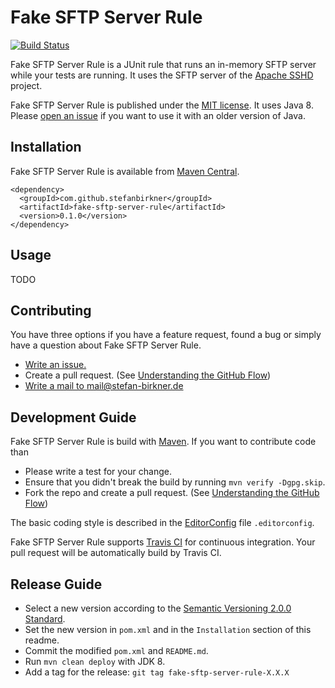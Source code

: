 # Fake SFTP Server Rule

[![Build Status](https://travis-ci.org/stefanbirkner/fake-sftp-server-rule.svg?branch=master)](https://travis-ci.org/stefanbirkner/fake-sftp-server-rule)

Fake SFTP Server Rule is a JUnit rule that runs an in-memory SFTP server while
your tests are running. It uses the SFTP server of the
[Apache SSHD](http://mina.apache.org/sshd-project/index.html) project.

Fake SFTP Server Rule is published under the
[MIT license](http://opensource.org/licenses/MIT). It uses Java 8. Please
[open an issue](https://github.com/stefanbirkner/jmarkdown2revealjs/issues/new)
if you want to use it with an older version of Java.


## Installation

Fake SFTP Server Rule is available from [Maven Central](http://search.maven.org/).

    <dependency>
      <groupId>com.github.stefanbirkner</groupId>
      <artifactId>fake-sftp-server-rule</artifactId>
      <version>0.1.0</version>
    </dependency>


## Usage

TODO


## Contributing

You have three options if you have a feature request, found a bug or
simply have a question about Fake SFTP Server Rule.

* [Write an issue.](https://github.com/stefanbirkner/fake-sftp-server-rule/issues/new)
* Create a pull request. (See [Understanding the GitHub Flow](https://guides.github.com/introduction/flow/index.html))
* [Write a mail to mail@stefan-birkner.de](mailto:mail@stefan-birkner.de)


## Development Guide

Fake SFTP Server Rule is build with [Maven](http://maven.apache.org/). If you
want to contribute code than
  
* Please write a test for your change.
* Ensure that you didn't break the build by running `mvn verify -Dgpg.skip`.
* Fork the repo and create a pull request. (See [Understanding the GitHub Flow](https://guides.github.com/introduction/flow/index.html))

The basic coding style is described in the
[EditorConfig](http://editorconfig.org/) file `.editorconfig`.

Fake SFTP Server Rule supports [Travis CI](https://travis-ci.org/) for
continuous integration. Your pull request will be automatically build by Travis
CI.


## Release Guide

* Select a new version according to the
  [Semantic Versioning 2.0.0 Standard](http://semver.org/).
* Set the new version in `pom.xml` and in the `Installation` section of
  this readme.
* Commit the modified `pom.xml` and `README.md`.
* Run `mvn clean deploy` with JDK 8.
* Add a tag for the release: `git tag fake-sftp-server-rule-X.X.X`
